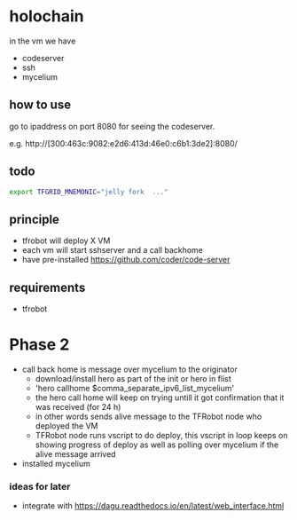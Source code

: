 # holochain

in the vm we have

- codeserver
- ssh
- mycelium

## how to use

go to ipaddress on port 8080 for seeing the codeserver.

e.g. http://[300:463c:9082:e2d6:413d:46e0:c6b1:3de2]:8080/

## todo

```bash
export TFGRID_MNEMONIC="jelly fork  ..."
```

## principle

- tfrobot will deploy X VM
- each vm will start sshserver and a call backhome
- have pre-installed https://github.com/coder/code-server

## requirements

- tfrobot


# Phase 2

- call back home is message over mycelium to the originator
    - download/install hero as part of the init or hero in flist
    - 'hero callhome $comma_separate_ipv6_list_mycelium'
    - the hero call home will keep on trying untill it got confirmation that it was received (for 24 h) 
    - in other words sends alive message to the TFRobot node who deployed the VM
    - TFRobot node runs vscript to do deploy, this vscript in loop keeps on showing progress of deploy as well as polling over mycelium if the alive message arrived
- installed mycelium
  

### ideas for later

- integrate with https://dagu.readthedocs.io/en/latest/web_interface.html